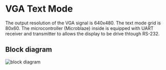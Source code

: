 # VGA Text Mode

The output resolution of the VGA signal is 640x480. The text mode grid is 80x60. The microcontroller (Microblaze) inside is equipped with UART receiver and transmitter to allows the display to be drive thtough RS-232.

## Block diagram

![block diagram](https://image.noelshack.com/fichiers/2018/01/7/1515326260-cgrom-fpga.png)
